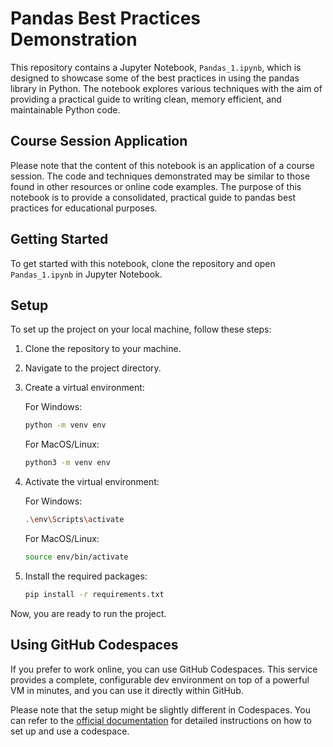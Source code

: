 # Pandas Best Practices Demonstration

This repository contains a Jupyter Notebook, `Pandas_1.ipynb`, which is designed to showcase some of the best practices in using the pandas library in Python. The notebook explores various techniques with the aim of providing a practical guide to writing clean, memory efficient, and maintainable Python code.

## Course Session Application

Please note that the content of this notebook is an application of a course session. The code and techniques demonstrated may be similar to those found in other resources or online code examples. The purpose of this notebook is to provide a consolidated, practical guide to pandas best practices for educational purposes.

## Getting Started

To get started with this notebook, clone the repository and open `Pandas_1.ipynb` in Jupyter Notebook.

## Setup

To set up the project on your local machine, follow these steps:

1. Clone the repository to your machine.

2. Navigate to the project directory.

3. Create a virtual environment:

    For Windows:
    ```bash
    python -m venv env
    ```

    For MacOS/Linux:
    ```bash
    python3 -m venv env
    ```

4. Activate the virtual environment:

    For Windows:
    ```bash
    .\env\Scripts\activate
    ```

    For MacOS/Linux:
    ```bash
    source env/bin/activate
    ```

5. Install the required packages:

    ```bash
    pip install -r requirements.txt
    ```

Now, you are ready to run the project.

## Using GitHub Codespaces

If you prefer to work online, you can use GitHub Codespaces. This service provides a complete, configurable dev environment on top of a powerful VM in minutes, and you can use it directly within GitHub.

Please note that the setup might be slightly different in Codespaces. You can refer to the [official documentation](https://docs.github.com/en/codespaces) for detailed instructions on how to set up and use a codespace.